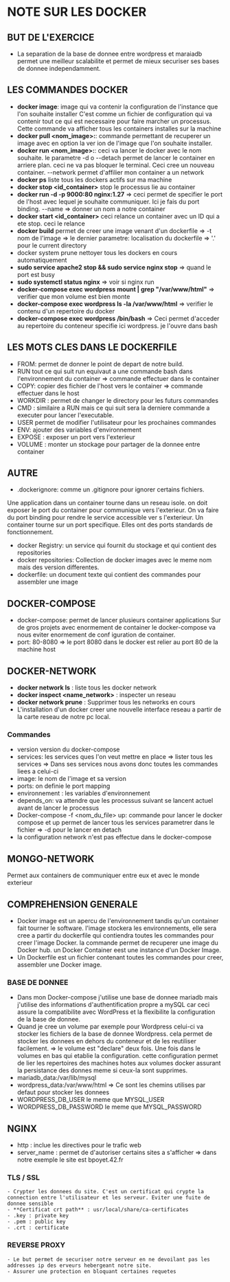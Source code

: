
# NOTE SUR LES DOCKER

## BUT DE L'EXERCICE

- La separation de la base de donnee entre wordpress et maraiadb permet une meilleur scalabilite et permet de mieux securiser ses bases de donnee independamment.

## LES COMMANDES DOCKER

- **docker image**: image qui va contenir la configuration de l'instance que l'on souhaite installer C'est comme un fichier de configuration qui va contenir tout ce qui est necessaire pour faire marcher un processus. Cette commande va afficher tous les containers installes sur la machine
- **docker pull <nom_image>:<version>**: commande permettant de recuperer un image avec en option la ver ion de l'image que l'on souhaite installer.
- **docker run <nom_image>:<version>**: ceci va lancer le docker avec le nom souhaite. le parametre -d o --detach permet de lancer le container en arriere plan. ceci ne va pas bloquer le terminal. Ceci cree un nouveau container.
    --network permet d'affilier mon container a un network
- **docker ps** liste tous les dockers actifs sur ma machine
- **docker stop <id_container>** stop le processus lie au container
- **docker run -d -p 9000:80 nginx:1.27** => ceci permet de specifier le port de l'host avec lequel je souhaite communiquer. Ici je fais du port binding.
    --name => donner un nom a notre container
- **docker start <id_container>** ceci relance un container avec un ID qui a ete stop. ceci le relance
- **docker build** permet de creer une image venant d'un dockerfile
    => -t nom de l'image
    => le dernier parametre: localisation du dockerfile => '.' pour le current directory
- docker system prune nettoyer tous les dockers en cours automatiquement
- **sudo service apache2 stop && sudo service nginx stop** => quand le port est busy
- **sudo systemctl status nginx** => voir si nginx run
- **docker-compose exec wordpress mount | grep "/var/www/html"** => verifier que mon volume est bien monte
- **docker-compose exec wordpress ls -la /var/www/html** => verifier le contenu d'un repertoire du docker
- **docker-compose exec wordpress /bin/bash** => Ceci permet d'acceder au repertoire du conteneur specifie ici wordpress. je l'ouvre dans bash

## LES MOTS CLES DANS LE DOCKERFILE

- FROM: permet de donner le point de depart de notre build.
- RUN tout ce qui suit run equivaut a une commande bash dans l'environnement du container 
    => commande effectuer dans le container
- COPY: copier des fichier de l'host vers le container
    => commande effectuer dans le host
- WORKDIR : permet de changer le directory pour les futurs commandes
- CMD : similaire a RUN mais ce qui suit sera la derniere commande a executer pour lancer l'executable.
- USER permet de modifier l'utilisateur pour les prochaines commandes
- ENV: ajouter des variables d'environnement
- EXPOSE : exposer un port vers l'exterieur
- VOLUME : monter un stockage pour partager de la donnee entre container

## AUTRE

- .dockerignore: comme un .gitignore pour ignorer certains fichiers.

Une application dans un container tourne dans un reseau isole. on doit exposer le port du container pour communique vers l'exterieur. On va faire du port binding pour rendre le service accessible ver s l'exterieur. Un container tourne sur un port specifique. Elles ont des ports standards de fonctionnement.

- docker Registry: un service qui fournit du stockage et qui contient des repositories
- docker repositories: Collection de docker images avec le meme nom mais des version differentes.
- dockerfile: un document texte qui contient des commandes pour assembler une image

## DOCKER-COMPOSE

- docker-compose: permet de lancer plusieurs container applications
Sur de gros projets avec enormement de container le docker-compose va nous eviter enormement de conf iguration de container.
- port:
    80-8080 => le port 8080 dans le docker est relier au port 80 de la machine host

## DOCKER-NETWORK

- **docker network ls** : liste tous les docker network
- **docker inspect <name_network>** : inspecter un reseau
- **docker network prune** : Supprimer tous les networks en cours
- L'installation d'un docker creer une nouvelle interface reseau a partir de la carte reseau de notre pc local.

### Commandes

- version version du docker-compose
- services: les services ques l'on veut mettre en place
    => lister tous les services
    => Dans ses services nous avons donc toutes les commandes liees a celui-ci
- image: le nom de l'image et sa version
- ports: on definie le port mapping
- environnement : les variables d'environnement
- depends_on: va attendre que les processus suivant se lancent actuel avant de lancer le processus
- Docker-compose -f <nom_du_file> up: commande pour lancer le docker compose et up permet de lancer tous les services parametrer dans le fichier
    => -d pour le lancer en detach
- la configuration network n'est pas effectue dans le docker-compose

## MONGO-NETWORK

Permet aux containers de communiquer entre eux et avec le monde exterieur

## COMPREHENSION GENERALE

- Docker image est un apercu de l'environnement tandis qu'un container fait tourner le software. l'image stockera les environnements, elle sera cree a partir du dockerfile qui contiendra toutes les commandes pour creer l'image Docker. la commande <Docker pull> permet de recuperer une image du Docker hub. un Docker Container eest une instance d'un Docker Image.
- Un Dockerfile est un fichier contenant toutes les commandes pour creer, assembler une Docker image.

### BASE DE DONNEE

- Dans mon Docker-compose j'utilise une base de donnee mariadb mais j'utilise des informations d'authentification propre a mySQL car ceci assure la compatibilite avec WordPress et la flexibilite la configuration de la base de donnee.
- Quand je cree un volume par exemple pour Wordpress celui-ci va stocker les fichiers de la base de donnee Wordpress. cela permet de stocker les donnees en dehors du conteneur et de les reutiliser facilement.
    => le volume est "declare" deux fois. Une fois dans le volumes en bas qui etablie la configuration. cette configuration permet de lier les repertoires des machines hotes aux volumes docker assurant la persistance des donnes meme si ceux-la sont supprimes. 
- mariadb_data:/var/lib/mysql 
- wordpress_data:/var/www/html
    => Ce sont les chemins utilises par defaut pour stocker les donnees
- WORDPRESS_DB_USER le meme que MYSQL_USER
- WORDPRESS_DB_PASSWORD le meme que MYSQL_PASSWORD

## NGINX    

- http : inclue les directives pour le trafic web
- server_name : permet de d'autoriser certains sites a s'afficher => dans notre exemple le site est bpoyet.42.fr

### TLS / SSL

    - Crypter les donnees du site. C'est un certificat qui crypte la connection entre l'utilisateur et les serveur. Eviter une fuite de donnee sensible
    - **Certificat crt path** : usr/local/share/ca-certificates
    - .key : private key
    - .pem : public key
    - .crt : certificate


### REVERSE PROXY

    - Le but permet de securiser notre serveur en ne devoilant pas les addresses ip des erveurs hebergeant notre site.
    - Assurer une protection en bloquant certaines requetes


